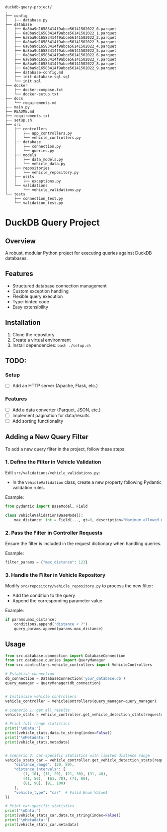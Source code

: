 ```
duckdb-query-project/
.
├── config
│   ├── database.py
├── database
│   ├── 6a8ba9d16583414f9abce56141502022_0.parquet
│   ├── 6a8ba9d16583414f9abce56141502022_1.parquet
│   ├── 6a8ba9d16583414f9abce56141502022_2.parquet
│   ├── 6a8ba9d16583414f9abce56141502022_3.parquet
│   ├── 6a8ba9d16583414f9abce56141502022_4.parquet
│   ├── 6a8ba9d16583414f9abce56141502022_5.parquet
│   ├── 6a8ba9d16583414f9abce56141502022_6.parquet
│   ├── 6a8ba9d16583414f9abce56141502022_7.parquet
│   ├── 6a8ba9d16583414f9abce56141502022_8.parquet
│   ├── 6a8ba9d16583414f9abce56141502022_9.parquet
│   ├── database-config.md
│   ├── init-database-sql.sql
│   └── init.sql
├── docker
│   ├── docker-compose.txt
│   └── docker-setup.txt
├── docs
│   └── requirements.md
├── main.py
├── README.md
├── requirements.txt
├── setup.sh
├── src
│   ├── controllers
│   │   ├── app_controllers.py
│   │   └── vehicle_controllers.py
│   ├── database
│   │   ├── connection.py
│   │   └── queries.py
│   ├── models
│   │   ├── data_models.py
│   │   └── vehicle_data.py
│   ├── repositories
│   │   └── vehicle_repository.py
│   ├── utils
│   │   ├── exceptions.py
│   └── validations
│       └── vehicle_validations.py
└── tests
    ├── connection_test.py
    └── validation_test.py
```



# DuckDB Query Project

## Overview
A robust, modular Python project for executing queries against DuckDB databases.

## Features
- Structured database connection management
- Custom exception handling
- Flexible query execution
- Type-hinted code
- Easy extensibility

## Installation
1. Clone the repository
2. Create a virtual environment
3. Install dependencies: ```bash
                        ./setup.sh
                        ```
## TODO:
### Setup
- [ ] Add an HTTP server (Apache, Flask, etc.)

### Features
- [ ] Add a data converter (Parquet, JSON, etc.)
- [ ] Implement pagination for data/results
- [ ] Add sorting functionality

## Adding a New Query Filter
To add a new query filter in the project, follow these steps:

### 1. Define the Filter in Vehicle Validation
Edit `src/validations/vehicle_validations.py`:
- In the `VehicleValidation` class, create a new property following Pydantic validation rules.

Example:
```python
from pydantic import BaseModel, Field

class VehicleValidation(BaseModel):
    max_distance: int = Field(..., gt=0, description="Maximum allowed distance")
```

### 2. Pass the Filter in Controller Requests
Ensure the filter is included in the request dictionary when handling queries.

Example:
```python
filter_params = {"max_distance": 123}
```

### 3. Handle the Filter in Vehicle Repository
Modify `src/repository/vehicle_repository.py` to process the new filter:
- Add the condition to the query
- Append the corresponding parameter value

Example:
```python
if params.max_distance:
    conditions.append("distance < ?")
    query_params.append(params.max_distance)
```


## Usage
```python
from src.database.connection import DatabaseConnection
from src.database.queries import QueryManager
from src.controllers.vehicle_controllers import VehicleControllers

# Establish connection
db_connection = DatabaseConnection('your_database.db')
query_manager = QueryManager(db_connection)


# Initialize vehicle controllers
vehicle_controller = VehicleControllers(query_manager=query_manager)

# Scenario 1: get all results
vehicle_stats = vehicle_controller.get_vehicle_detection_stats(requests={})

# Print full range statistics
print("\nData:")
print(vehicle_stats.data.to_string(index=False))
print("\nMetadata:")
print(vehicle_stats.metadata)


# Scenario 2: Car-specific statistics with limited distance range
vehicle_stats_car = vehicle_controller.get_vehicle_detection_stats(requests={
    "distance_range": (20, 80),
    "distance_intervals": [
        (1, 10), (11, 20), (21, 30), (31, 40), 
        (41, 50),  (61, 70), (71, 80), 
        (81, 90), (91, 100)
    ],
    "vehicle_type": "car"  # Valid Enum Value$
})

# Print car-specific statistics
print("\nData:")
print(vehicle_stats_car.data.to_string(index=False))
print("\nMetadata:")
print(vehicle_stats_car.metadata)